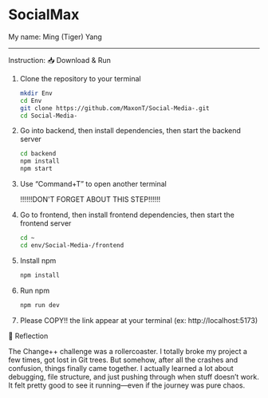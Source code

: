 # SocialMax
My name: Ming (Tiger) Yang

------
Instruction: 
📥 Download & Run

1. Clone the repository to your terminal
   ```bash
   mkdir Env
   cd Env
   git clone https://github.com/MaxonT/Social-Media-.git
   cd Social-Media-

2. Go into backend, then install dependencies, then start the backend server
   ```bash
   cd backend
   npm install
   npm start 

3. Use “Command+T” to open another terminal

   !!!!!!DON'T FORGET ABOUT THIS STEP!!!!!!

4. Go to frontend, then install frontend dependencies, then start the frontend server
   ```bash
   cd ~
   cd env/Social-Media-/frontend

5. Install npm
   ```bash
   npm install

   
6. Run npm
   ```bash
   npm run dev

8. Please COPY!! the link appear at your terminal
   (ex: http://localhost:5173)


📝 Reflection

The Change++ challenge was a rollercoaster. I totally broke my project a few times, got lost in Git trees. But somehow, after all the crashes and confusion, things finally came together. I actually learned a lot about debugging, file structure, and just pushing through when stuff doesn’t work. It felt pretty good to see it running—even if the journey was pure chaos.
   

